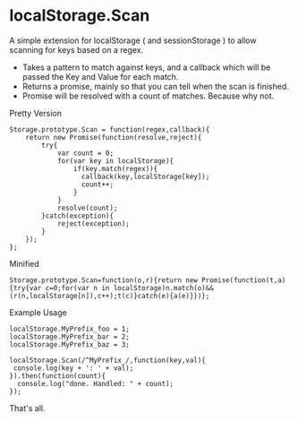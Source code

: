 # localStorage.Scan
A simple extension for localStorage ( and sessionStorage ) to allow scanning for keys based on a regex.

- Takes a pattern to match against keys, and a callback which will be passed the Key and Value for each match.
- Returns a promise, mainly so that you can tell when the scan is finished.
- Promise will be resolved with a count of matches. Because why not.

Pretty Version
```
Storage.prototype.Scan = function(regex,callback){
	return new Promise(function(resolve,reject){
  		try{
  			var count = 0;
  			for(var key in localStorage){
			    if(key.match(regex)){
			      callback(key,localStorage[key]);
			      count++;
			    }
			}
			resolve(count);
  		}catch(exception){
  			reject(exception);
  		}
	});
};
```
Minified
```
Storage.prototype.Scan=function(o,r){return new Promise(function(t,a){try{var c=0;for(var n in localStorage)n.match(o)&&(r(n,localStorage[n]),c++);t(c)}catch(e){a(e)}})};
```
Example Usage
```
localStorage.MyPrefix_foo = 1;
localStorage.MyPrefix_bar = 2;
localStorage.MyPrefix_baz = 3;

localStorage.Scan(/^MyPrefix_/,function(key,val){
 console.log(key + ': ' + val);
}).then(function(count){
  console.log("done. Handled: " + count);
});
```
That's all.
